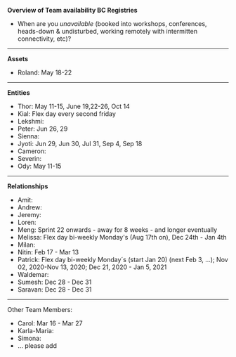 **Overview of Team availability BC Registries**
- When are you _unavailable_ (booked into workshops, conferences, heads-down & undisturbed, working remotely with intermitten connectivity, etc)?  
----

**Assets**
* Roland: May 18-22

----
**Entities** 
* Thor: May 11-15, June 19,22-26, Oct 14
* Kial: Flex day every second friday
* Lekshmi:
* Peter: Jun 26, 29
* Sienna:
* Jyoti: Jun 29, Jun 30, Jul 31, Sep 4, Sep 18
* Cameron:
* Severin:
* Ody: May 11-15


----
**Relationships** 
* Amit: 
* Andrew: 
* Jeremy: 
* Loren: 
* Meng: Sprint 22 onwards - away for 8 weeks - and longer eventually
* Melissa: Flex day bi-weekly Monday's (Aug 17th on), Dec 24th - Jan 4th
* Milan: 
* Nitin: Feb 17 - Mar 13
* Patrick: Flex day bi-weekly Monday´s (start Jan 20) (next Feb 3, ...); Nov 02, 2020-Nov 13, 2020; Dec 21, 2020 - Jan 5, 2021
* Waldemar: 
* Sumesh: Dec 28 - Dec 31
* Saravan: Dec 28 - Dec 31


----
Other Team Members:
* Carol: Mar 16 - Mar 27
* Karla-Maria:
* Simona:
* ... please add
